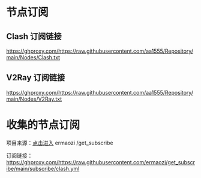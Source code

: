 # 节点订阅

## Clash 订阅链接

https://ghproxy.com/https://raw.githubusercontent.com/aa1555/Repository/main/Nodes/Clash.txt

## V2Ray 订阅链接

https://ghproxy.com/https://raw.githubusercontent.com/aa1555/Repository/main/Nodes/V2Ray.txt


# 收集的节点订阅

项目来源：[点击进入](https://github.com/ermaozi/get_subscribe) ermaozi /get_subscribe

订阅链接：https://ghproxy.com/https://raw.githubusercontent.com/ermaozi/get_subscribe/main/subscribe/clash.yml

